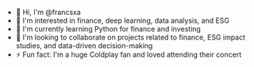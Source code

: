 - 👋 Hi, I'm @francsxa
- 👀 I'm interested in finance, deep learning, data analysis, and ESG
- 🌱 I'm currently learning Python for finance and investing
- 💞️ I'm looking to collaborate on projects related to finance, ESG impact studies, and data-driven decision-making
- ⚡ Fun fact: I'm a huge Coldplay fan and loved attending their concert

<!---
francsxa/francsxa is a ✨ special ✨ repository because its `README.md` (this file) appears on your GitHub profile.
You can click the Preview link to take a look at your changes.
--->
